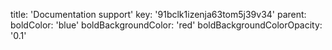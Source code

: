title: 'Documentation support'
key: '91bclk1izenja63tom5j39v34'
parent: 
boldColor: 'blue'
boldBackgroundColor: 'red'
boldBackgroundColorOpacity: '0.1'
